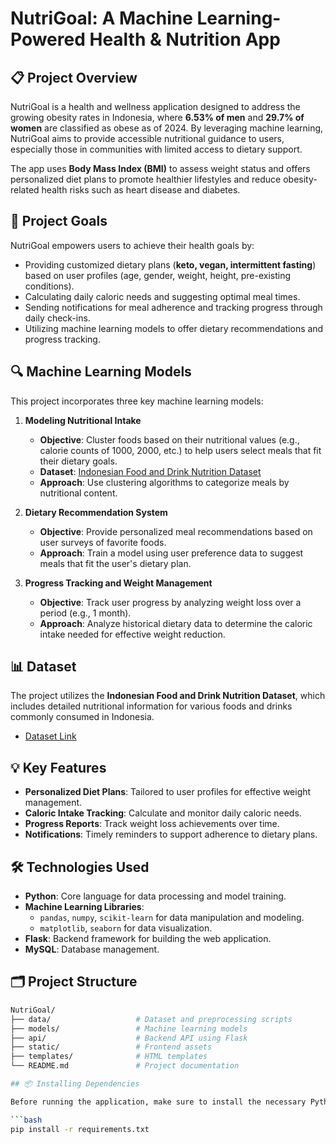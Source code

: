 # NutriGoal: A Machine Learning-Powered Health & Nutrition App

## 📋 Project Overview
NutriGoal is a health and wellness application designed to address the growing obesity rates in Indonesia, where **6.53% of men** and **29.7% of women** are classified as obese as of 2024. By leveraging machine learning, NutriGoal aims to provide accessible nutritional guidance to users, especially those in communities with limited access to dietary support.

The app uses **Body Mass Index (BMI)** to assess weight status and offers personalized diet plans to promote healthier lifestyles and reduce obesity-related health risks such as heart disease and diabetes.

## 🚀 Project Goals
NutriGoal empowers users to achieve their health goals by:
- Providing customized dietary plans (**keto, vegan, intermittent fasting**) based on user profiles (age, gender, weight, height, pre-existing conditions).
- Calculating daily caloric needs and suggesting optimal meal times.
- Sending notifications for meal adherence and tracking progress through daily check-ins.
- Utilizing machine learning models to offer dietary recommendations and progress tracking.

## 🔍 Machine Learning Models
This project incorporates three key machine learning models:

1. **Modeling Nutritional Intake**
   - **Objective**: Cluster foods based on their nutritional values (e.g., calorie counts of 1000, 2000, etc.) to help users select meals that fit their dietary goals.
   - **Dataset**: [Indonesian Food and Drink Nutrition Dataset](https://www.kaggle.com/datasets/anasfikrihanif/indonesian-food-and-drink-nutrition-dataset)
   - **Approach**: Use clustering algorithms to categorize meals by nutritional content.

2. **Dietary Recommendation System**
   - **Objective**: Provide personalized meal recommendations based on user surveys of favorite foods.
   - **Approach**: Train a model using user preference data to suggest meals that fit the user's dietary plan.

3. **Progress Tracking and Weight Management**
   - **Objective**: Track user progress by analyzing weight loss over a period (e.g., 1 month).
   - **Approach**: Analyze historical dietary data to determine the caloric intake needed for effective weight reduction.

## 📊 Dataset
The project utilizes the **Indonesian Food and Drink Nutrition Dataset**, which includes detailed nutritional information for various foods and drinks commonly consumed in Indonesia.

- [Dataset Link](https://www.kaggle.com/datasets/anasfikrihanif/indonesian-food-and-drink-nutrition-dataset)

## 💡 Key Features
- **Personalized Diet Plans**: Tailored to user profiles for effective weight management.
- **Caloric Intake Tracking**: Calculate and monitor daily caloric needs.
- **Progress Reports**: Track weight loss achievements over time.
- **Notifications**: Timely reminders to support adherence to dietary plans.

## 🛠️ Technologies Used
- **Python**: Core language for data processing and model training.
- **Machine Learning Libraries**:
  - `pandas`, `numpy`, `scikit-learn` for data manipulation and modeling.
  - `matplotlib`, `seaborn` for data visualization.
- **Flask**: Backend framework for building the web application.
- **MySQL**: Database management.

## 🗂️ Project Structure
```bash
NutriGoal/
├── data/                   # Dataset and preprocessing scripts
├── models/                 # Machine learning models
├── api/                    # Backend API using Flask
├── static/                 # Frontend assets
├── templates/              # HTML templates
└── README.md               # Project documentation

## 📦 Installing Dependencies

Before running the application, make sure to install the necessary Python libraries. The dependencies are listed in the `requirements.txt` file.

```bash
pip install -r requirements.txt
